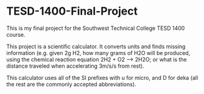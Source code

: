 # TESD-1400-Final-Project
This is my final project for the Southwest Technical College TESD 1400 course.

This project is a scientific calculator. It converts units and finds missing information (e.g. given 2g H2, how many grams of H2O will be produced, using the chemical reaction equation 2H2 + O2 --> 2H2O; or what is the distance traveled when accelerating 3m/s/s from rest).

This calculator uses all of the SI prefixes with u for micro, and D for deka (all the rest are the commonly accepted abbreviations).
